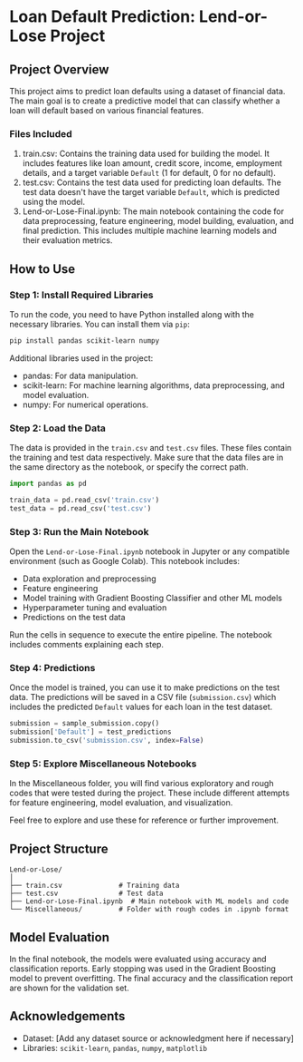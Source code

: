 # Loan Default Prediction: Lend-or-Lose Project

## Project Overview

This project aims to predict loan defaults using a dataset of financial data. The main goal is to create a predictive model that can classify whether a loan will default based on various financial features.

### Files Included

1. train.csv: Contains the training data used for building the model. It includes features like loan amount, credit score, income, employment details, and a target variable `Default` (1 for default, 0 for no default).
2. test.csv: Contains the test data used for predicting loan defaults. The test data doesn't have the target variable `Default`, which is predicted using the model.
3. Lend-or-Lose-Final.ipynb: The main notebook containing the code for data preprocessing, feature engineering, model building, evaluation, and final prediction. This includes multiple machine learning models and their evaluation metrics.

## How to Use

### Step 1: Install Required Libraries

To run the code, you need to have Python installed along with the necessary libraries. You can install them via `pip`:

```bash
pip install pandas scikit-learn numpy
```

Additional libraries used in the project:

- pandas: For data manipulation.
- scikit-learn: For machine learning algorithms, data preprocessing, and model evaluation.
- numpy: For numerical operations.

### Step 2: Load the Data

The data is provided in the `train.csv` and `test.csv` files. These files contain the training and test data respectively. Make sure that the data files are in the same directory as the notebook, or specify the correct path.

```python
import pandas as pd

train_data = pd.read_csv('train.csv')
test_data = pd.read_csv('test.csv')
```

### Step 3: Run the Main Notebook

Open the `Lend-or-Lose-Final.ipynb` notebook in Jupyter or any compatible environment (such as Google Colab). This notebook includes:

- Data exploration and preprocessing
- Feature engineering
- Model training with Gradient Boosting Classifier and other ML models
- Hyperparameter tuning and evaluation
- Predictions on the test data

Run the cells in sequence to execute the entire pipeline. The notebook includes comments explaining each step.

### Step 4: Predictions

Once the model is trained, you can use it to make predictions on the test data. The predictions will be saved in a CSV file (`submission.csv`) which includes the predicted `Default` values for each loan in the test dataset.

```python
submission = sample_submission.copy()
submission['Default'] = test_predictions
submission.to_csv('submission.csv', index=False)
```

### Step 5: Explore Miscellaneous Notebooks

In the Miscellaneous folder, you will find various exploratory and rough codes that were tested during the project. These include different attempts for feature engineering, model evaluation, and visualization.

Feel free to explore and use these for reference or further improvement.

## Project Structure

```
Lend-or-Lose/
│
├── train.csv              # Training data
├── test.csv               # Test data
├── Lend-or-Lose-Final.ipynb  # Main notebook with ML models and code
└── Miscellaneous/         # Folder with rough codes in .ipynb format
```

## Model Evaluation

In the final notebook, the models were evaluated using accuracy and classification reports. Early stopping was used in the Gradient Boosting model to prevent overfitting. The final accuracy and the classification report are shown for the validation set.


## Acknowledgements

- Dataset: [Add any dataset source or acknowledgment here if necessary]
- Libraries: `scikit-learn`, `pandas`, `numpy`, `matplotlib`

